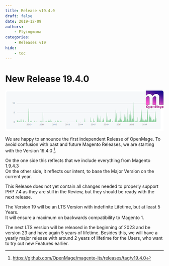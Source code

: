 ```yaml
---
title: Release v19.4.0
draft: false
date: 2019-12-09
authors:
    - Flyingmana
categories:
    - Releases v19
hide:
    - toc
---
```


# New Release 19.4.0

![Graph](../../assets/images/openmage_contributions_logo_2019_11.png)

We are happy to announce the first independent Release of OpenMage.
To avoid confusion with past and future Magento Releases, we are starting with the Version 19.4.0 [^1].

<!-- more -->

On the one side this reflects that we include everything from Magento 1.9.4.3  
On the other side, it reflects our intent, to base the Major Version on the current year.

This Release does not yet contain all changes needed to properly support PHP 7.4 as they are still in the Review, but they should be ready with the next release.

The Version 19 will be an LTS Version with indefinite Lifetime, but at least 5 Years.  
It will ensure a maximum on backwards compatibility to Magento 1.

The next LTS version will be released in the beginning of 2023 and be version 23 and have again 5 years of lifetime.
Besides this, we will have a yearly major release with around 2 years of lifetime for the Users, who want to try out new Features earlier.

[^1]: https://github.com/OpenMage/magento-lts/releases/tag/v19.4.0
